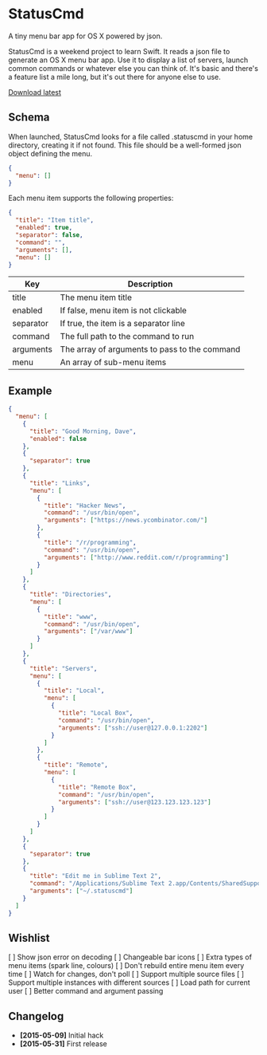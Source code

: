 StatusCmd
==================

A tiny menu bar app for OS X powered by json.

StatusCmd is a weekend project to learn Swift. It reads a json file to generate
an OS X menu bar app. Use it to display a list of servers, launch common
commands or whatever else you can think of. It's basic and there's a feature
list a mile long, but it's out there for anyone else to use.

[Download latest](https://raw.githubusercontent.com/Dachande663/StatusCmd/master/releases/StatusCmd.app.zip)


Schema
------

When launched, StatusCmd looks for a file called .statuscmd in your home
directory, creating it if not found. This file should be a well-formed json
object defining the menu.

```json
{
  "menu": []
}
```

Each menu item supports the following properties:

```json
{
  "title": "Item title",
  "enabled": true,
  "separator": false,
  "command": "",
  "arguments": [],
  "menu": []
}
```

| Key       | Description                                   |
| --------- | ----------------------------------------------|
| title     | The menu item title                           |
| enabled   | If false, menu item is not clickable          |
| separator | If true, the item is a separator line         |
| command   | The full path to the command to run           |
| arguments | The array of arguments to pass to the command |
| menu      | An array of sub-menu items                    |


Example
-------

```json
{
  "menu": [
    {
      "title": "Good Morning, Dave",
      "enabled": false
    },
    {
      "separator": true
    },
    {
      "title": "Links",
      "menu": [
        {
          "title": "Hacker News",
          "command": "/usr/bin/open",
          "arguments": ["https://news.ycombinator.com/"]
        },
        {
          "title": "/r/programming",
          "command": "/usr/bin/open",
          "arguments": ["http://www.reddit.com/r/programming"]
        }
      ]
    },
    {
      "title": "Directories",
      "menu": [
        {
          "title": "www",
          "command": "/usr/bin/open",
          "arguments": ["/var/www"]
        }
      ]
    },
    {
      "title": "Servers",
      "menu": [
        {
          "title": "Local",
          "menu": [
            {
              "title": "Local Box",
              "command": "/usr/bin/open",
              "arguments": ["ssh://user@127.0.0.1:2202"]
            }
          ]
        },
        {
          "title": "Remote",
          "menu": [
            {
              "title": "Remote Box",
              "command": "/usr/bin/open",
              "arguments": ["ssh://user@123.123.123.123"]
            }
          ]
        }
      ]
    },
    {
      "separator": true
    },
    {
      "title": "Edit me in Sublime Text 2",
      "command": "/Applications/Sublime Text 2.app/Contents/SharedSupport/bin/subl",
      "arguments": ["~/.statuscmd"]
    }
  ]
}
```


Wishlist
--------

[ ] Show json error on decoding
[ ] Changeable bar icons
[ ] Extra types of menu items (spark line, colours)
[ ] Don't rebuild entire menu item every time
[ ] Watch for changes, don't poll
[ ] Support multiple source files
[ ] Support multiple instances with different sources
[ ] Load path for current user
[ ] Better command and argument passing


Changelog
---------

* **[2015-05-09]** Initial hack
* **[2015-05-31]** First release
